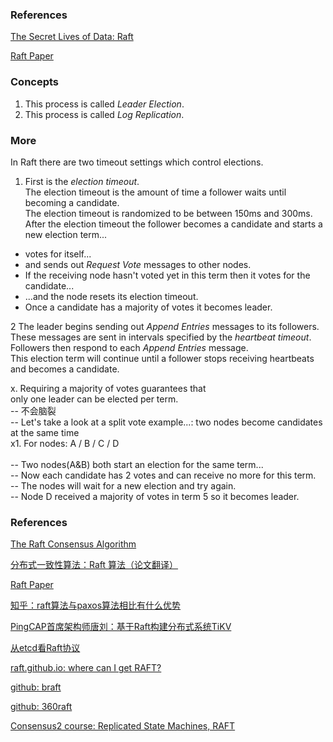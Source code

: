### References
[The Secret Lives of Data: Raft](http://thesecretlivesofdata.com/raft/)<br/>

[Raft Paper](https://raft.github.io/raft.pdf)<br/>

### Concepts
1. This process is called *Leader Election*.
2. This process is called *Log Replication*.

### More
In Raft there are two timeout settings which control elections.
1. First is the *election timeout*.<br/>
The election timeout is the amount of time a follower waits until becoming a candidate. <br/>
The election timeout is randomized to be between 150ms and 300ms. <br/>
After the election timeout the follower becomes a candidate and starts a new election term...<br/>
* votes for itself...
* and sends out *Request Vote* messages to other nodes.
* If the receiving node hasn't voted yet in this term then it votes for the candidate...
* ...and the node resets its election timeout.
* Once a candidate has a majority of votes it becomes leader.

2 The leader begins sending out *Append Entries* messages to its followers.
<br/>
These messages are sent in intervals specified by the *heartbeat timeout*.<br/>
Followers then respond to each *Append Entries* message.<br/>
This election term will continue until a follower stops receiving heartbeats and becomes a candidate.<br/>

x. Requiring a majority of votes guarantees that <br/>
only one leader can be elected per term.<br/>
-- 不会脑裂<br/>
-- Let's take a look at a split vote example...: two nodes become candidates at the same time<br/>
x1. For nodes: A / B / C / D<br/>
<br/>-- Two nodes(A&B) both start an election for the same term...
<br/>-- Now each candidate has 2 votes and can receive no more for this term.
<br/>-- The nodes will wait for a new election and try again.
<br/>-- Node D received a majority of votes in term 5 so it becomes leader.
<br/>

### References
[The Raft Consensus Algorithm](https://raft.github.io)<br/>

[分布式一致性算法：Raft 算法（论文翻译）](http://www.cnblogs.com/linbingdong/p/6442673.html)<br/>

[Raft Paper](https://raft.github.io/raft.pdf)<br/>

[知乎：raft算法与paxos算法相比有什么优势](https://www.zhihu.com/question/36648084)<br/>

[PingCAP首席架构师唐刘：基于Raft构建分布式系统TiKV](http://www.sohu.com/a/114408897_465979)<br/>

[从etcd看Raft协议](http://qa.blog.163.com/blog/static/19014700220153155498735)<br/>

[raft.github.io: where can I get RAFT?](https://raft.github.io/)<br/>


[github: braft](https://github.com/brpc/braft)<br/>

[github: 360raft](https://github.com/Qihoo360/floyd)<br/>

[Consensus2 course: Replicated State Machines, RAFT](https://www.cs.princeton.edu/courses/archive/fall16/cos418/docs/L8-consensus-2.pdf)<br/>

[]()<br/>

[]()<br/>
